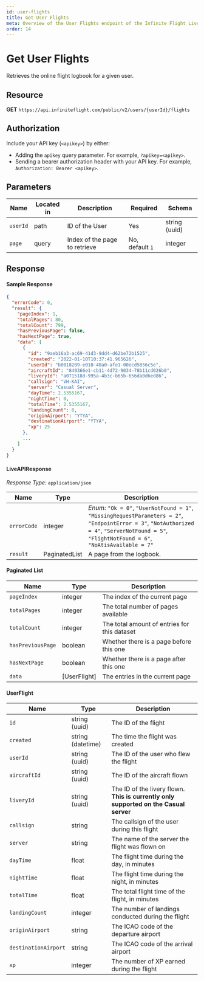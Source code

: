 ```yaml
---
id: user-flights
title: Get User Flights
meta: Overview of the User Flights endpoint of the Infinite Flight Live API
order: 14
---
```


# Get User Flights

Retrieves the online flight logbook for a given user.

## Resource

**GET** `https://api.infiniteflight.com/public/v2/users/{userId}/flights`

## Authorization

Include your API key (`<apikey>`) by either:

- Adding the `apikey` query parameter. For example, `?apikey=<apikey>`.
- Sending a bearer authorization header with your API key. For example, `Authorization: Bearer <apikey>`.

## Parameters

| Name     | Located in | Description    | Required | Schema        |
| -------- | ---------- | -------------- | -------- | ------------- |
| `userId` | path       | ID of the User | Yes      | string (uuid) |
| `page`   | query      | Index of the page to retrieve | No, default `1` | integer |

## Response

#### Sample Response

```json
{
  "errorCode": 0,
  "result": {
    "pageIndex": 1,
    "totalPages": 80,
    "totalCount": 799,
    "hasPreviousPage": false,
    "hasNextPage": true,
    "data": [
      {
        "id": "9aeb16a3-ac69-41d3-9dd4-d62be72b1525",
        "created": "2022-01-10T10:37:41.965626",
        "userId": "b0018209-e010-40a0-afe1-00ecd5856c5e",
        "aircraftId": "849366e1-cb11-4d72-9034-78b11cd026b0",
        "liveryId": "a071518d-995a-4b3c-b65b-656da0d6ed86",
        "callsign": "VH-KAI",
        "server": "Casual Server",
        "dayTime": 2.5355167,
        "nightTime": 0,
        "totalTime": 2.5355167,
        "landingCount": 0,
        "originAirport": "YTYA",
        "destinationAirport": "YTYA",
        "xp": 25
      },
      ...
    ]
  }
}
```

#### LiveAPIResponse

*Response Type:* `application/json`

| Name | Type | Description |
| -- | -- | -- |
| `errorCode` | integer | _Enum:_ `"Ok = 0"`, `"UserNotFound = 1"`, `"MissingRequestParameters = 2"`, `"EndpointError = 3"`, `"NotAuthorized = 4"`, `"ServerNotFound = 5"`, `"FlightNotFound = 6"`, `"NoAtisAvailable = 7"` |
| `result` | PaginatedList | A page from the logbook. |

#### Paginated List

| Name | Type | Description |
| -- | -- | -- |
| `pageIndex` | integer | The index of the current page |
| `totalPages` | integer | The total number of pages available |
| `totalCount` | integer | The total amount of entries for this dataset |
| `hasPreviousPage` | boolean | Whether there is a page before this one |
| `hasNextPage` | boolean | Whether there is a page after this one |
| `data` | [UserFlight] | The entries in the current page |

#### UserFlight

| Name | Type | Description |
| -- | -- | -- |
| `id` | string (uuid) | The ID of the flight |
| `created` | string (datetime) | The time the flight was created |
| `userId` | string (uuid) | The ID of the user who flew the flight |
| `aircraftId` | string (uuid) | The ID of the aircraft flown |
| `liveryId` | string (uuid) | The ID of the livery flown. **This is currently only supported on the Casual server** |
| `callsign` | string | The callsign of the user during this flight |
| `server` | string | The name of the server the flight was flown on |
| `dayTime` | float | The flight time during the day, in minutes |
| `nightTime` | float | The flight time during the night, in minutes |
| `totalTime` | float | The total flight time of the flight, in minutes |
| `landingCount` | integer | The number of landings conducted during the flight |
| `originAirport` | string | The ICAO code of the departure airport |
| `destinationAirport` | string | The ICAO code of the arrival airport |
| `xp` | integer | The number of XP earned during the flight |
